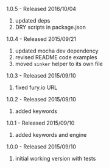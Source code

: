 1.0.5 - Released 2016/10/04

1. updated deps
2. DRY scripts in package.json

1.0.4 - Released 2015/09/21

1. updated mocha dev dependency
2. revised README code examples
3. moved `sinker` helper to its own file

1.0.3 - Released 2015/09/10

1. fixed fury.io URL

1.0.2 - Released 2015/09/10

1. added keywords

1.0.1 - Released 2015/09/10

1. added keywords and engine

1.0.0 - Released 2015/09/10

1. initial working version with tests
